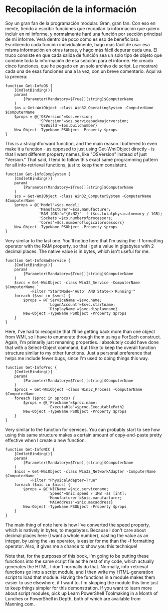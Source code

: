 # Recopilación de la información

Soy un gran fan de la programación modular. Gran, gran fan. Con eso en mente, tiendo a escribir funciones que recopilan la información que quiero incluir en mi informe, y normalmente haré una función por sección principal de mi informe. Verá dentro de poco cómo es eso de beneficioso. Escribiendo cada función individualmente, hago más fácil de usar esa misma información en otras tareas, y hago más fácil depurar cada una. El truco consiste en que cada salida de función sea un solo tipo de objeto que combine toda la información de esa sección para el informe. He creado cinco funciones, que he pegado en un solo archivo de script. Le mostraré cada una de esas funciones una a la vez, con un breve comentario. Aquí va la primera:

```
function Get-InfoOS {
    [CmdletBinding()]
    param(
        [Parameter(Mandatory=$True)][string]$ComputerName
    )
    $os = Get-WmiObject -class Win32_OperatingSystem -ComputerName $ComputerName
    $props = @{'OSVersion'=$os.version;
               'SPVersion'=$os.servicepackmajorversion;
               'OSBuild'=$os.buildnumber}
    New-Object -TypeName PSObject -Property $props
}
```

This is a straightforward function, and the main reason I bothered to even make it a function - as opposed to just using Get-WmiObject directly - is that I want different property names, like "OSVersion" instead of just "Version." That said, I tend to follow this exact same programming pattern for all info-retrieval functions, just to keep them consistent. 

```
function Get-InfoCompSystem {
    [CmdletBinding()]
    param(
        [Parameter(Mandatory=$True)][string]$ComputerName
    )
    $cs = Get-WmiObject -class Win32_ComputerSystem -ComputerName $ComputerName
    $props = @{'Model'=$cs.model;
               'Manufacturer'=$cs.manufacturer;
               'RAM (GB)'="{0:N2}" -f ($cs.totalphysicalmemory / 1GB);
               'Sockets'=$cs.numberofprocessors;
               'Cores'=$cs.numberoflogicalprocessors}
    New-Object -TypeName PSObject -Property $props
}
```

Very similar to the last one. You'll notice here that I'm using the -f formatting operator with the RAM property, so that I get a value in gigabytes with 2 decimal places. The native value is in bytes, which isn't useful for me.

```
function Get-InfoBadService {
    [CmdletBinding()]
    param(
        [Parameter(Mandatory=$True)][string]$ComputerName
    )
    $svcs = Get-WmiObject -class Win32_Service -ComputerName $ComputerName `
           -Filter "StartMode='Auto' AND State<>'Running'"
    foreach ($svc in $svcs) {
        $props = @{'ServiceName'=$svc.name;
                   'LogonAccount'=$svc.startname;
                   'DisplayName'=$svc.displayname}
        New-Object -TypeName PSObject -Property $props
    }
}
```

Here, I've had to recognize that I'll be getting back more than one object from WMI, so I have to enumerate through them using a ForEach construct. Again, I'm primarily just renaming properties. I absolutely could have done that with a Select-Object command, but I like to keep the overall function structure similar to my other functions. Just a personal preference that helps me include fewer bugs, since I'm used to doing things this way.

```
function Get-InfoProc {
    [CmdletBinding()]
    param(
        [Parameter(Mandatory=$True)][string]$ComputerName
    )
    $procs = Get-WmiObject -class Win32_Process -ComputerName $ComputerName
    foreach ($proc in $procs) { 
        $props = @{'ProcName'=$proc.name;
                   'Executable'=$proc.ExecutablePath}
        New-Object -TypeName PSObject -Property $props
    }
}
```

Very similar to the function for services. You can probably start to see how using this same structure makes a certain amount of copy-and-paste pretty effective when I create a new function.

```
function Get-InfoNIC {
    [CmdletBinding()]
    param(
        [Parameter(Mandatory=$True)][string]$ComputerName
    )
    $nics = Get-WmiObject -class Win32_NetworkAdapter -ComputerName $ComputerName `
           -Filter "PhysicalAdapter=True"
    foreach ($nic in $nics) {      
        $props = @{'NICName'=$nic.servicename;
                   'Speed'=$nic.speed / 1MB -as [int];
                   'Manufacturer'=$nic.manufacturer;
                   'MACAddress'=$nic.macaddress}
        New-Object -TypeName PSObject -Property $props
    }
} 
```

The main thing of note here is how I've converted the speed property, which is natively in bytes, to megabytes. Because I don't care about decimal places here (I want a whole number), casting the value as an integer, by using the -as operator, is easier for me than the -f formatting operator. Also, it gives me a chance to show you this technique!

Note that, for the purposes of this book, I'm going to be putting these functions into the same script file as the rest of my code, which actually generates the HTML. I don't normally do that. Normally, info-retrieval functions go into a script module, and I then write my HTML-generation script to load that module. Having the functions in a module makes them easier to use elsewhere, if I want to. I'm skipping the module this time just to keep things simpler for this demonstration. If you want to learn more about script modules, pick up Learn PowerShell Toolmaking in a Month of Lunches or PowerShell in Depth, both of which are available from Manning.com.
